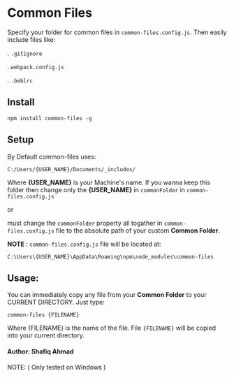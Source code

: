 #   Common Files


Specify your folder for common files in `common-files.config.js`. Then easily include files like:

. `.gitignore`


. `webpack.config.js`

. `.beblrc`

##  Install

`npm install common-files -g`

##  Setup

By Default common-files uses:

    C:/Users/{USER_NAME}/Documents/_includes/

Where **{USER_NAME}** is your Machine's name. If you wanna keep this folder then change only the **{USER_NAME}** in `commonFolder` in `common-files.config.js`

or

must change the `commonFolder` property all togather in `common-files.config.js` file to the absolute path of your custom **Common Folder**.

**NOTE** : `common-files.config.js` file will be located at:

    C:\Users\{USER_NAME}\AppData\Roaming\npm\node_modules\common-files



##  Usage:

You can immediately copy any file from your **Common Folder** to your CURRENT DIRECTORY. Just type:

`common-files {FILENAME}`

Where {FILENAME} is the name of the file. File `{FILENAME}` will be copied into your current directory.


####    Author: Shafiq Ahmad

NOTE: ( Only tested on Windows )
